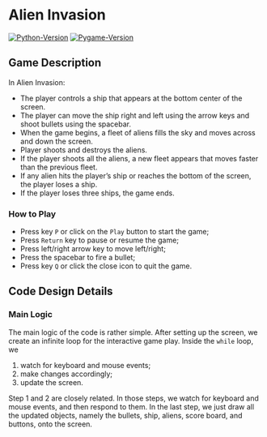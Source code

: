 # Alien Invasion

[![Python-Version](https://img.shields.io/badge/python-3.6.7-blue.svg)](https://docs.python.org/3.6/)
[![Pygame-Version](https://img.shields.io/badge/pygame-1.9.4-blue.svg)](https://www.pygame.org/wiki/GettingStarted)

## Game Description

In Alien Invasion:
* The player controls a ship that appears at the bottom center of the screen.
* The player can move the ship right and left using the arrow keys and shoot bullets using the spacebar.
* When the game begins, a fleet of aliens fills the sky and moves across and down the screen.
* Player shoots and destroys the aliens.
* If the player shoots all the aliens, a new fleet appears that moves faster than the previous fleet.
* If any alien hits the player’s ship or reaches the bottom of the screen, the player loses a ship.
* If the player loses three ships, the game ends.

### How to Play

* Press key `P` or click on the `Play` button to start the game;
* Press `Return` key to pause or resume the game;
* Press left/right arrow key to move left/right;
* Press the spacebar to fire a bullet;
* Press key `Q` or click the close icon to quit the game.

## Code Design Details

### Main Logic

The main logic of the code is rather simple. After setting up the screen, we create an infinite loop for the interactive
game play. Inside the `while` loop, we

1. watch for keyboard and mouse events;
2. make changes accordingly;
3. update the screen.

Step 1 and 2 are closely related. In those steps, we watch for keyboard and mouse events, and then respond to them. In
the last step, we just draw all the updated objects, namely the bullets, ship, aliens, score board, and buttons, onto
the screen.
